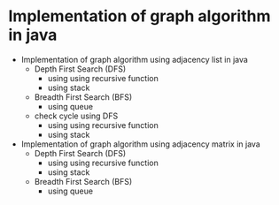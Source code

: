 # Implementation of graph algorithm in java

* Implementation of graph algorithm using adjacency list in java
  * Depth First Search (DFS)
    * using using recursive function
    * using stack
  * Breadth First Search (BFS)
    * using queue
  * check cycle using DFS
    * using using recursive function
    * using stack
* Implementation of graph algorithm using adjacency matrix in java
  * Depth First Search (DFS)
    * using using recursive function
    * using stack
  * Breadth First Search (BFS)
    * using queue
